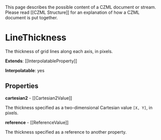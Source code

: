 This page describes the possible content of a CZML document or stream.  Please read [[CZML Structure]] for an explanation of how a CZML document is put together.

# LineThickness

The thickness of grid lines along each axis, in pixels.

**Extends**: [[InterpolatableProperty]]

**Interpolatable**: yes

## Properties

**cartesian2** - [[Cartesian2Value]]

The thickness specified as a two-dimensional Cartesian value `[X, Y]`, in pixels.


**reference** - [[ReferenceValue]]

The thickness specified as a reference to another property.


